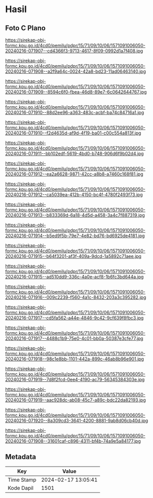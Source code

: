 # Hasil

## Foto C Plano

https://sirekap-obj-formc.kpu.go.id/4cd0/pemilu/pdpr/15/71/09/10/06/1571091006050-20240216-071907--cd4366f3-9713-4617-8f09-0992d1a7f408.jpg

https://sirekap-obj-formc.kpu.go.id/4cd0/pemilu/pdpr/15/71/09/10/06/1571091006050-20240216-071908--a2f9a64c-0024-42a8-bd23-11ad06463140.jpg

https://sirekap-obj-formc.kpu.go.id/4cd0/pemilu/pdpr/15/71/09/10/06/1571091006050-20240216-071909--8594c6f0-fbea-46d8-89e7-6c0642644767.jpg

https://sirekap-obj-formc.kpu.go.id/4cd0/pemilu/pdpr/15/71/09/10/06/1571091006050-20240216-071910--88d2ee96-a363-483c-acbf-ba74c84716a1.jpg

https://sirekap-obj-formc.kpu.go.id/4cd0/pemilu/pdpr/15/71/09/10/06/1571091006050-20240216-071910--f2d4635d-af9d-4f19-ba01-c00c554a813f.jpg

https://sirekap-obj-formc.kpu.go.id/4cd0/pemilu/pdpr/15/71/09/10/06/1571091006050-20240216-071911--bb102edf-5619-4bd0-b748-906d6f9b02d4.jpg

https://sirekap-obj-formc.kpu.go.id/4cd0/pemilu/pdpr/15/71/09/10/06/1571091006050-20240216-071912--ea2a6628-9871-42cc-a8b8-a7460c168f81.jpg

https://sirekap-obj-formc.kpu.go.id/4cd0/pemilu/pdpr/15/71/09/10/06/1571091006050-20240216-071912--ca5039ea-412b-4150-bc4f-4780f2493f73.jpg

https://sirekap-obj-formc.kpu.go.id/4cd0/pemilu/pdpr/15/71/09/10/06/1571091006050-20240216-071913--b833369d-6a18-4d5d-a458-3a4c7f887319.jpg

https://sirekap-obj-formc.kpu.go.id/4cd0/pemilu/pdpr/15/71/09/10/06/1571091006050-20240216-071914--b5ed9f5b-79e7-4e82-bd76-bd6925de4181.jpg

https://sirekap-obj-formc.kpu.go.id/4cd0/pemilu/pdpr/15/71/09/10/06/1571091006050-20240216-071915--b64f3201-af3f-409a-9dcd-1a5892c71aee.jpg

https://sirekap-obj-formc.kpu.go.id/4cd0/pemilu/pdpr/15/71/09/10/06/1571091006050-20240216-071915--ad510dd9-336c-4a0e-acf8-1b6fc3bd644a.jpg

https://sirekap-obj-formc.kpu.go.id/4cd0/pemilu/pdpr/15/71/09/10/06/1571091006050-20240216-071916--009c2239-f560-4a1c-8432-203a3c395282.jpg

https://sirekap-obj-formc.kpu.go.id/4cd0/pemilu/pdpr/15/71/09/10/06/1571091006050-20240216-071917--cd5fa562-a44e-4846-9c42-9cf639f8fbc3.jpg

https://sirekap-obj-formc.kpu.go.id/4cd0/pemilu/pdpr/15/71/09/10/06/1571091006050-20240216-071917--4488c1b9-75e0-4c01-bb0a-50387e3cfe77.jpg

https://sirekap-obj-formc.kpu.go.id/4cd0/pemilu/pdpr/15/71/09/10/06/1571091006050-20240216-071918--98c1e8bb-1101-442a-899c-46ab8b96e901.jpg

https://sirekap-obj-formc.kpu.go.id/4cd0/pemilu/pdpr/15/71/09/10/06/1571091006050-20240216-071919--7d8f2fcd-0ee4-4190-ac79-56345384303e.jpg

https://sirekap-obj-formc.kpu.go.id/4cd0/pemilu/pdpr/15/71/09/10/06/1571091006050-20240216-071919--aac928dc-ab08-45c7-a89c-bdc22da82193.jpg

https://sirekap-obj-formc.kpu.go.id/4cd0/pemilu/pdpr/15/71/09/10/06/1571091006050-20240216-071920--8a309cd3-3641-4200-8881-9ab8d06cb40d.jpg

https://sirekap-obj-formc.kpu.go.id/4cd0/pemilu/pdpr/15/71/09/10/06/1571091006050-20240216-071908--31601caf-c896-4311-bf4b-74a9e5a84177.jpg


## Metadata

| Key        | Value               |
| ---------- | ------------------- |
| Time Stamp | 2024-02-17 13:05:41 |
| Kode Dapil | 1501                |



